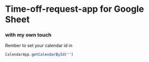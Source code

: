 # Time-off-request-app for Google Sheet


### with my own touch 


Rember to set your calendar id in 
``` js 
CalendarApp.getCalendarById("")
```
